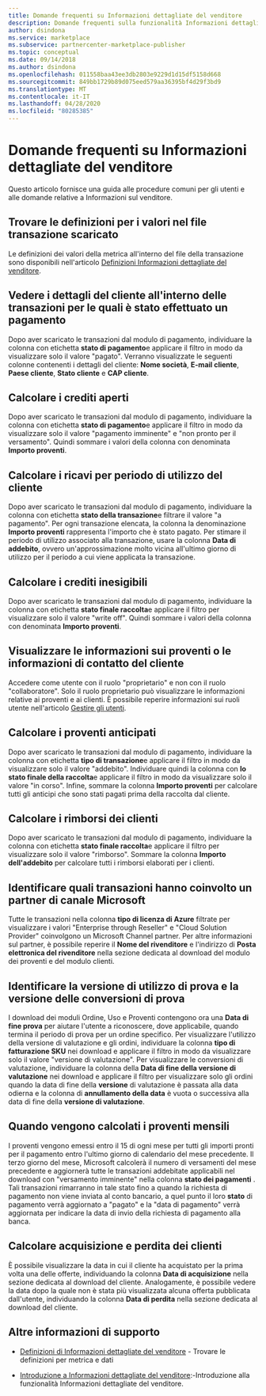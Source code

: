 ```yaml
---
title: Domande frequenti su Informazioni dettagliate del venditore
description: Domande frequenti sulla funzionalità Informazioni dettagliate del venditore del portale Cloud Partner.
author: dsindona
ms.service: marketplace
ms.subservice: partnercenter-marketplace-publisher
ms.topic: conceptual
ms.date: 09/14/2018
ms.author: dsindona
ms.openlocfilehash: 011558baa43ee3db2803e9229d1d15df5158d668
ms.sourcegitcommit: 849bb1729b89d075eed579aa36395bf4d29f3bd9
ms.translationtype: MT
ms.contentlocale: it-IT
ms.lasthandoff: 04/28/2020
ms.locfileid: "80285385"
---
```

<a name="seller-insights-faq"></a>Domande frequenti su Informazioni dettagliate del venditore
===================

Questo articolo fornisce una guida alle procedure comuni per gli utenti e alle domande relative a Informazioni sul venditore.


<a name="find-definitions-for-the-values-in-the-downloaded-transaction-file"></a>Trovare le definizioni per i valori nel file transazione scaricato
------------------------------------------------------------------

Le definizioni dei valori della metrica all'interno del file della transazione sono disponibili nell'articolo [Definizioni Informazioni dettagliate del venditore](./si-insights-definitions-v4.md).


<a name="see-customer-details-of-transactions-for-which-ive-been-paid"></a>Vedere i dettagli del cliente all'interno delle transazioni per le quali è stato effettuato un pagamento
-------------------------------------------------------------

Dopo aver scaricato le transazioni dal modulo di pagamento, individuare la colonna con etichetta **stato di pagamento**e applicare il filtro in modo da visualizzare solo il valore "pagato". Verranno visualizzate le seguenti colonne contenenti i dettagli del cliente: **Nome società**, **E-mail cliente**, **Paese cliente**, **Stato cliente** e **CAP cliente**.


<a name="calculate-my-open-accounts-receivable"></a>Calcolare i crediti aperti
-------------------------------------

Dopo aver scaricato le transazioni dal modulo di pagamento, individuare la colonna con etichetta **stato di pagamento**e applicare il filtro in modo da visualizzare solo il valore "pagamento imminente" e "non pronto per il versamento". Quindi sommare i valori della colonna con denominata **Importo proventi**.


<a name="calculate-revenue-by-customer-usage-period"></a>Calcolare i ricavi per periodo di utilizzo del cliente
------------------------------------------

Dopo aver scaricato le transazioni dal modulo di pagamento, individuare la colonna con etichetta **stato della transazione**e filtrare il valore "a pagamento".   Per ogni transazione elencata, la colonna la denominazione **Importo proventi** rappresenta l'importo che è stato pagato.  Per stimare il periodo di utilizzo associato alla transazione, usare la colonna **Data di addebito**, ovvero un'approssimazione molto vicina all'ultimo giorno di utilizzo per il periodo a cui viene applicata la transazione.


<a name="calculate-your-bad-debt"></a>Calcolare i crediti inesigibili
---------------------

Dopo aver scaricato le transazioni dal modulo di pagamento, individuare la colonna con etichetta **stato finale raccolta**e applicare il filtro per visualizzare solo il valore "write off". Quindi sommare i valori della colonna con denominata **Importo proventi**.


<a name="view-payout-or-customer-contact-information"></a>Visualizzare le informazioni sui proventi o le informazioni di contatto del cliente
-------------------------------------------

Accedere come utente con il ruolo "proprietario" e non con il ruolo "collaboratore". Solo il ruolo proprietario può visualizzare le informazioni relative ai proventi e ai clienti. È possibile reperire informazioni sui ruoli utente nell'articolo [Gestire gli utenti](./cloud-partner-portal-manage-users.md).


<a name="calculate-my-advance-payouts"></a>Calcolare i proventi anticipati
----------------------------

Dopo aver scaricato le transazioni dal modulo di pagamento, individuare la colonna con etichetta **tipo di transazione**e applicare il filtro in modo da visualizzare solo il valore "addebito". Individuare quindi la colonna con **lo stato finale della raccolta**e applicare il filtro in modo da visualizzare solo il valore "in corso". Infine, sommare la colonna **Importo proventi** per calcolare tutti gli anticipi che sono stati pagati prima della raccolta dal cliente.


<a name="calculate-customer-refunds"></a>Calcolare i rimborsi dei clienti
--------------------------

Dopo aver scaricato le transazioni dal modulo di pagamento, individuare la colonna con etichetta **stato finale raccolta**e applicare il filtro per visualizzare solo il valore "rimborso". Sommare la colonna **Importo dell'addebito** per calcolare tutti i rimborsi elaborati per i clienti.


<a name="identify-which-transactions-involved-a-microsoft-channel-partner"></a>Identificare quali transazioni hanno coinvolto un partner di canale Microsoft
----------------------------------------------------------------

Tutte le transazioni nella colonna **tipo di licenza di Azure** filtrate per visualizzare i valori "Enterprise through Reseller" e "Cloud Solution Provider" coinvolgono un Microsoft Channel partner. Per altre informazioni sul partner, è possibile reperire il **Nome del rivenditore** e l'indirizzo di **Posta elettronica del rivenditore** nella sezione dedicata al download del modulo dei proventi e del modulo clienti.


<a name="identify-trial-usage-and-trial-conversions"></a>Identificare la versione di utilizzo di prova e la versione delle conversioni di prova
------------------------------------------

I download dei moduli Ordine, Uso e Proventi contengono ora una **Data di fine prova** per aiutare l'utente a riconoscere, dove applicabile, quando termina il periodo di prova per un ordine specifico. Per visualizzare l'utilizzo della versione di valutazione e gli ordini, individuare la colonna **tipo di fatturazione SKU** nei download e applicare il filtro in modo da visualizzare solo il valore "versione di valutazione". Per visualizzare le conversioni di valutazione, individuare la colonna della **Data di fine della versione di valutazione** nei download e applicare il filtro per visualizzare solo gli ordini quando la data di fine della **versione** di valutazione è passata alla data odierna e la colonna di **annullamento della data** è vuota o successiva alla data di fine della **versione di valutazione**.


<a name="when-is-my-monthly-payout-calculated"></a>Quando vengono calcolati i proventi mensili
------------------------------------

I proventi vengono emessi entro il 15 di ogni mese per tutti gli importi pronti per il pagamento entro l'ultimo giorno di calendario del mese precedente. Il terzo giorno del mese, Microsoft calcolerà il numero di versamenti del mese precedente e aggiornerà tutte le transazioni addebitate applicabili nel download con "versamento imminente" nella colonna **stato dei pagamenti** . Tali transazioni rimarranno in tale stato fino a quando la richiesta di pagamento non viene inviata al conto bancario, a quel punto il loro **stato** di pagamento verrà aggiornato a "pagato" e la "data di pagamento" verrà aggiornata per indicare la data di invio della richiesta di pagamento alla banca.


<a name="calculate-customer-acquisition-and-loss"></a>Calcolare acquisizione e perdita dei clienti
---------------------------------------

È possibile visualizzare la data in cui il cliente ha acquistato per la prima volta una delle offerte, individuando la colonna **Data di acquisizione** nella sezione dedicata al download del cliente. Analogamente, è possibile vedere la data dopo la quale non è stata più visualizzata alcuna offerta pubblicata dall'utente, individuando la colonna **Data di perdita** nella sezione dedicata al download del cliente.


<a name="finding-more-help"></a>Altre informazioni di supporto
-----------------

- [Definizioni di Informazioni dettagliate del venditore](./si-insights-definitions-v4.md) - Trovare le definizioni per metrica e dati

- [Introduzione a Informazioni dettagliate del venditore](./si-getting-started.md):-Introduzione alla funzionalità Informazioni dettagliate del venditore.

